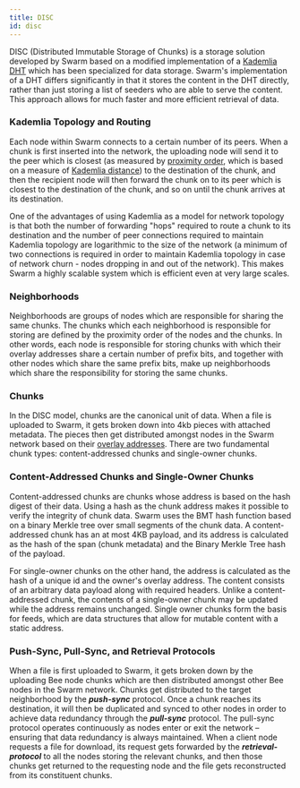 ```yaml
---
title: DISC
id: disc
---
```


DISC (Distributed Immutable Storage of Chunks) is a storage solution developed by Swarm based on a modified implementation of a [Kademlia DHT](/docs/learn/glossary#kademlia  ) which has been specialized for data storage. Swarm's implementation of a DHT differs significantly in that it stores the content in the DHT directly, rather than just storing a list of seeders who are able to serve the content. This approach allows for much faster and more efficient retrieval of data.

### Kademlia Topology and Routing

Each node within Swarm connects to a certain number of its peers. When a chunk is first inserted into the network, the uploading node will send it to the peer which is closest (as measured by [proximity order](/docs/learn/glossary#proximity-order-po), which is based on a measure of [Kademlia distance](/docs/learn/glossary#kademlia-distance)) to the destination of the chunk, and then the recipient node will then forward the chunk on to its peer which is closest to the destination of the chunk, and so on until the chunk arrives at its destination. 

One of the advantages of using Kademlia as a model for network topology is that both the number of forwarding "hops" required to route a chunk to its destination and the number of peer connections required to maintain Kademlia topology are logarithmic to the size of the network (a minimum of two connections is required in order to maintain Kademlia topology in case of network churn - nodes dropping in and out of the network). This makes Swarm a highly scalable system which is efficient even at very large scales. 

### Neighborhoods

Neighborhoods are groups of nodes which are responsible for sharing the same chunks. The chunks which each neighborhood is responsible for storing are defined by the proximity order of the nodes and the chunks. In other words, each node is responsible for storing chunks with which their overlay addresses share a certain number of prefix bits, and together with other nodes which share the same prefix bits, make up neighborhoods which share the responsibility for storing the same chunks. 


### Chunks 

In the DISC model, chunks are the canonical unit of data. When a file is uploaded to Swarm, it gets broken down into 4kb pieces with attached metadata. The pieces then get distributed amongst nodes in the Swarm network based on their [overlay addresses](/docs/learn/glossary#overlay). There are two fundamental chunk types: content-addressed chunks and single-owner chunks. 

### Content-Addressed Chunks and Single-Owner Chunks

Content-addressed chunks are chunks whose address is based on the hash digest of their data. Using a hash as the chunk address makes it possible to verify the integrity of chunk data. Swarm uses the BMT hash function based on a binary Merkle tree over small segments of the chunk data. A content-addressed chunk has an at most 4KB payload, and its address is calculated as the hash of the span (chunk metadata) and the Binary Merkle Tree hash of the payload.

For single-owner chunks on the other hand, the address is calculated as the hash of a unique id and the owner's overlay address. The content consists of an arbitrary data payload along with required headers. Unlike a content-addressed chunk, the contents of a single-owner chunk may be updated while the address remains unchanged. Single owner chunks form the basis for feeds, which are data structures that allow for mutable content with a static address.

### Push-Sync, Pull-Sync, and Retrieval Protocols

When a file is first uploaded to Swarm, it gets broken down by the uploading Bee node chunks which are then distributed amongst other Bee nodes in the Swarm network. Chunks get distributed to the target neighborhood by the ***push-sync*** protocol. Once a chunk reaches its destination, it will then be duplicated and synced to other nodes in order to achieve data redundancy through the ***pull-sync*** protocol. The pull-sync protocol operates continuously as nodes enter or exit the network – ensuring that data redundancy is always maintained. When a client node requests a file for download, its request gets forwarded by the ***retrieval-protocol*** to all the nodes storing the relevant chunks, and then those chunks get returned to the requesting node and the file gets reconstructed from its constituent chunks.  


